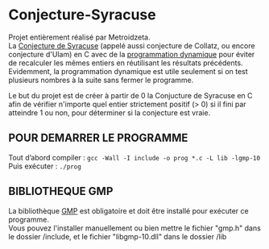 # Conjecture-Syracuse
Projet entièrement réalisé par Metroidzeta.  
La [Conjecture de Syracuse](https://fr.wikipedia.org/wiki/Conjecture_de_Syracuse) (appelé aussi conjecture de Collatz, ou encore conjecture d'Ulam) en C avec de la [programmation dynamique](https://fr.wikipedia.org/wiki/Programmation_dynamique) pour éviter de recalculer les mêmes entiers en réutilisant les résultats précédents.  
Evidemment, la programmation dynamique est utile seulement si on test plusieurs nombres à la suite sans fermer le programme.  

Le but du projet est de créer à partir de 0 la Conjucture de Syracuse en C afin de vérifier n'importe quel entier strictement positif (> 0) si il fini par atteindre 1 ou non, pour déterminer si la conjecture est vraie.  

## POUR DEMARRER LE PROGRAMME

Tout d’abord compiler : ```gcc -Wall -I include -o prog *.c -L lib -lgmp-10```  
Puis exécuter : ```./prog```  

## BIBLIOTHEQUE GMP

La bibliothèque [GMP](https://fr.wikipedia.org/wiki/GNU_MP) est obligatoire et doit être installé pour exécuter ce programme.  
Vous pouvez l'installer manuellement ou bien mettre le fichier "gmp.h" dans le dossier /include, et le fichier "libgmp-10.dll" dans le dossier /lib  